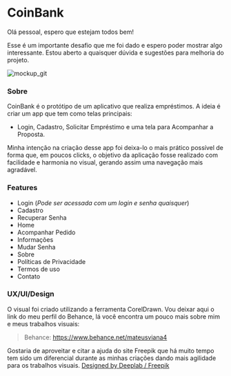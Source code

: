 # CoinBank
Olá pessoal, espero que estejam todos bem!

Esse é um importante desafio que me foi dado e espero poder mostrar algo interessante. Estou aberto a quaisquer dúvida e sugestões para melhoria do projeto.

![mockup_git](https://user-images.githubusercontent.com/56444074/91661985-f0505c80-eab5-11ea-8394-1d041b57e22f.png)

### Sobre
CoinBank é o protótipo de um aplicativo que realiza empréstimos. A ideia é criar um app que tem como telas principais: 
- Login, Cadastro, Solicitar Empréstimo e uma tela para Acompanhar a Proposta.

Minha intenção na criação desse app foi deixa-lo o mais prático possível de forma que, em poucos clicks, o objetivo da aplicação fosse realizado com facilidade e harmonia no visual, gerando assim uma navegação mais agradável.

### Features
- Login (*Pode ser acessada com um login e senha quaisquer*)
- Cadastro
- Recuperar Senha
- Home
- Acompanhar Pedido
- Informações
- Mudar Senha
- Sobre
- Políticas de Privacidade
- Termos de uso
- Contato

### UX/UI/Design

O visual foi criado utilizando a ferramenta CorelDrawn. Vou deixar aqui o link do meu perfil do Behance, lá você encontra um pouco mais sobre mim e meus trabalhos visuais:

> Behance: https://www.behance.net/mateusviana4

Gostaria de aproveitar e citar a ajuda do site Freepik que há muito tempo tem sido um diferencial durante as minhas criações dando mais agilidade para os trabalhos visuais.
<a href="http://www.freepik.com">Designed by Deeplab / Freepik</a>






